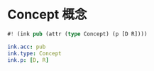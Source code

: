 # Concept 概念

```rs
#! (ink pub (attr (type Concept) (p [D R])))
```

```yaml
ink.acc: pub
ink.type: Concept
ink.p: [D, R]
```